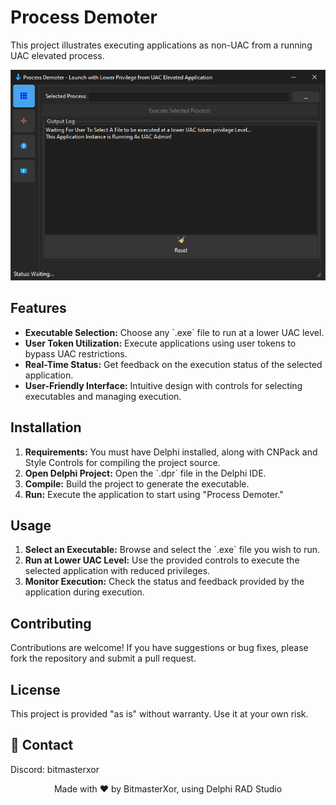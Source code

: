 <h1>Process Demoter</h1>

<p>This project illustrates executing applications as non-UAC from a running UAC elevated process.</p>


<!-- Replace 'Preview.png' with the path to your actual image file -->
<p align="center">
  <img src="Preview.png" alt="Screenshot of Process Demoter" style="max-width:100%; height:auto;">
</p>

<h2>Features</h2>
<ul>
  <li><strong>Executable Selection:</strong> Choose any `.exe` file to run at a lower UAC level.</li>
  <li><strong>User Token Utilization:</strong> Execute applications using user tokens to bypass UAC restrictions.</li>
  <li><strong>Real-Time Status:</strong> Get feedback on the execution status of the selected application.</li>
  <li><strong>User-Friendly Interface:</strong> Intuitive design with controls for selecting executables and managing execution.</li>
</ul>

<h2>Installation</h2>
<ol>
  <li><strong>Requirements:</strong> You must have Delphi installed, along with CNPack and Style Controls for compiling the project source.</li>
  <li><strong>Open Delphi Project:</strong> Open the `.dpr` file in the Delphi IDE.</li>
  <li><strong>Compile:</strong> Build the project to generate the executable.</li>
  <li><strong>Run:</strong> Execute the application to start using "Process Demoter."</li>
</ol>

<h2>Usage</h2>
<ol>
  <li><strong>Select an Executable:</strong> Browse and select the `.exe` file you wish to run.</li>
  <li><strong>Run at Lower UAC Level:</strong> Use the provided controls to execute the selected application with reduced privileges.</li>
  <li><strong>Monitor Execution:</strong> Check the status and feedback provided by the application during execution.</li>
</ol>

<h2>Contributing</h2>
<p>Contributions are welcome! If you have suggestions or bug fixes, please fork the repository and submit a pull request.</p>

<h2>License</h2>
<p>This project is provided "as is" without warranty. Use it at your own risk.</p>

## 📧 Contact

Discord: bitmasterxor

<p align="center">Made with ❤️ by BitmasterXor, using Delphi RAD Studio</p>
